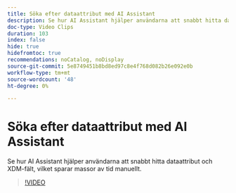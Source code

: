 ```yaml
---
title: Söka efter dataattribut med AI Assistant
description: Se hur AI Assistant hjälper användarna att snabbt hitta dataattribut och XDM-fält, vilket sparar massor av tid manuellt.
doc-type: Video Clips
duration: 103
index: false
hide: true
hidefromtoc: true
recommendations: noCatalog, noDisplay
source-git-commit: 5e8749451b8bd8ed97c8e4f768d082b26e092e0b
workflow-type: tm+mt
source-wordcount: '48'
ht-degree: 0%

---
```


# Söka efter dataattribut med AI Assistant

Se hur AI Assistant hjälper användarna att snabbt hitta dataattribut och XDM-fält, vilket sparar massor av tid manuellt.

<!--  -->
>[!VIDEO](https://video.tv.adobe.com/v/3459308?learn=on&enablevpops=true)
